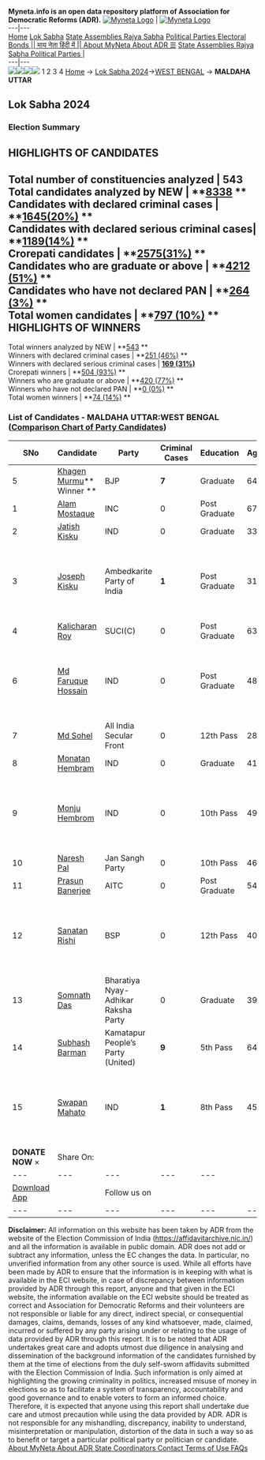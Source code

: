 **Myneta.info is an open data repository platform of Association for Democratic Reforms (ADR).**
[![Myneta Logo](https://www.myneta.info/lib/img/myneta-logo.png)](https://www.myneta.info/) | [![Myneta Logo](https://www.myneta.info/lib/img/adr-logo.png)](https://adrindia.org)  
---|---  
[Home](https://www.myneta.info/) [Lok Sabha](https://www.myneta.info/#ls "Lok Sabha") [ State Assemblies ](https://www.myneta.info/#sa "State Assemblies") [Rajya Sabha](https://www.myneta.info/#rs "Rajya Sabha") [Political Parties ](https://www.myneta.info/party "Political Parties") [ Electoral Bonds ](https://www.myneta.info/electoral_bonds "Electoral Bonds") [ || माय नेता हिंदी में || ](https://translate.google.co.in/translate?prev=hp&hl=en&js=y&u=www.myneta.info&sl=en&tl=hi&history_state0=) [ About MyNeta ](https://adrindia.org/content/about-myneta) [ About ADR ](https://adrindia.org/about-adr/who-we-are) [☰](javascript:void\(0\))
[ State Assemblies ](https://www.myneta.info/#sa "State Assemblies") [ Rajya Sabha ](https://www.myneta.info/#rs "Rajya Sabha") [ Political Parties ](https://www.myneta.info/party "Political Parties")
|   
---|---  
![](https://www.myneta.info/lib/img/banner/banner-1.png)![](https://www.myneta.info/lib/img/banner/banner-2.png)![](https://www.myneta.info/lib/img/banner/banner-3.png)![](https://www.myneta.info/lib/img/banner/banner-4.png)
1  2  3  4 
[Home](https://www.myneta.info/) → [Lok Sabha 2024](https://www.myneta.info/LokSabha2024/)→[WEST BENGAL](https://www.myneta.info/LokSabha2024/index.php?action=show_constituencies&state_id=36) → **MALDAHA UTTAR**
### 
## Lok Sabha 2024
###  Election Summary 
HIGHLIGHTS OF CANDIDATES  
---  
Total number of constituencies analyzed |  543   
Total candidates analyzed by NEW | **[8338](https://www.myneta.info/LokSabha2024/index.php?action=summary&subAction=candidates_analyzed&sort=candidate#summary) **  
Candidates with declared criminal cases | **[1645(20%)](https://www.myneta.info/LokSabha2024/index.php?action=summary&subAction=crime&sort=candidate#summary) **  
Candidates with declared serious criminal cases| **[1189(14%)](https://www.myneta.info/LokSabha2024/index.php?action=summary&subAction=serious_crime&sort=candidate#summary) **  
Crorepati candidates | **[2575(31%)](https://www.myneta.info/LokSabha2024/index.php?action=summary&subAction=crorepati&sort=candidate#summary) **  
Candidates who are graduate or above | **[4212 (51%)](https://www.myneta.info/LokSabha2024/index.php?action=summary&subAction=education&sort=candidate#summary) **  
Candidates who have not declared PAN | **[264 (3%)](https://www.myneta.info/LokSabha2024/index.php?action=summary&subAction=without_pan&sort=candidate#summary) **  
Total women candidates | **[797 (10%)](https://www.myneta.info/LokSabha2024/index.php?action=summary&subAction=women_candidate&sort=candidate#summary) **  
HIGHLIGHTS OF WINNERS  
---  
Total winners analyzed by NEW | **[543](https://www.myneta.info/LokSabha2024/index.php?action=summary&subAction=winner_analyzed&sort=candidate#summary) **  
Winners with declared criminal cases | **[251 (46%)](https://www.myneta.info/LokSabha2024/index.php?action=summary&subAction=winner_crime&sort=candidate#summary) **  
Winners with declared serious criminal cases | **[169 (31%)](https://www.myneta.info/LokSabha2024/index.php?action=summary&subAction=winner_serious_crime&sort=candidate#summary)**  
Crorepati winners | **[504 (93%)](https://www.myneta.info/LokSabha2024/index.php?action=summary&subAction=winner_crorepati&sort=candidate#summary) **  
Winners who are graduate or above | **[420 (77%)](https://www.myneta.info/LokSabha2024/index.php?action=summary&subAction=winner_education&sort=candidate#summary) **  
Winners who have not declared PAN | **[0 (0%)](https://www.myneta.info/LokSabha2024/index.php?action=summary&subAction=winner_without_pan&sort=candidate#summary) **  
Total women winners | **[74 (14%)](https://www.myneta.info/LokSabha2024/index.php?action=summary&subAction=winner_women&sort=candidate#summary) **  
### List of Candidates - MALDAHA UTTAR:WEST BENGAL ([Comparison Chart of Party Candidates](https://www.myneta.info/LokSabha2024/comparisonchart.php?constituency_id=540))
SNo | Candidate| Party| Criminal Cases| Education| Age| Total Assets| Liabilities  
---|---|---|---|---|---|---|---  
5  | [Khagen Murmu](https://www.myneta.info/LokSabha2024/candidate.php?candidate_id=3375)** Winner ** | BJP | **7** | Graduate| 64 | Rs 1,35,90,846 ~ 1 Crore+ | Rs 2,34,412 ~ 2 Lacs+  
1  | [Alam Mostaque](https://www.myneta.info/LokSabha2024/candidate.php?candidate_id=3519) | INC | 0 | Post Graduate| 67 | Rs 2,37,71,891 ~ 2 Crore+ | Rs 0 ~   
2  | [Jatish Kisku](https://www.myneta.info/LokSabha2024/candidate.php?candidate_id=3517) | IND | 0 | Graduate| 33 | Rs 76,765 ~ 76 Thou+ | Rs 0 ~   
3  | [Joseph Kisku](https://www.myneta.info/LokSabha2024/candidate.php?candidate_id=4494) | Ambedkarite Party of India | **1** | Post Graduate| 31 | ![](https://myneta.info/image_v2.php?myneta_folder=LokSabha2024&candidate_id=4494&col=ta) | ![](https://myneta.info/image_v2.php?myneta_folder=LokSabha2024&candidate_id=4494&col=lia)  
4  | [Kalicharan Roy](https://www.myneta.info/LokSabha2024/candidate.php?candidate_id=3376) | SUCI(C) | 0 | Post Graduate| 63 | Rs 57,30,821 ~ 57 Lacs+ | Rs 0 ~   
6  | [Md Faruque Hossain](https://www.myneta.info/LokSabha2024/candidate.php?candidate_id=3685) | IND | 0 | Post Graduate| 48 | ![](https://myneta.info/image_v2.php?myneta_folder=LokSabha2024&candidate_id=3685&col=ta) | ![](https://myneta.info/image_v2.php?myneta_folder=LokSabha2024&candidate_id=3685&col=lia)  
7  | [Md Sohel](https://www.myneta.info/LokSabha2024/candidate.php?candidate_id=4158) | All India Secular Front | 0 | 12th Pass| 28 | Rs 1,62,505 ~ 1 Lacs+ | Rs 108 ~ 1 Hund+  
8  | [Monatan Hembram](https://www.myneta.info/LokSabha2024/candidate.php?candidate_id=3518) | IND | 0 | Graduate| 41 | Rs 1,13,500 ~ 1 Lacs+ | Rs 0 ~   
9  | [Monju Hembrom](https://www.myneta.info/LokSabha2024/candidate.php?candidate_id=3516) | IND | 0 | 10th Pass| 49 | ![](https://myneta.info/image_v2.php?myneta_folder=LokSabha2024&candidate_id=3516&col=ta) | ![](https://myneta.info/image_v2.php?myneta_folder=LokSabha2024&candidate_id=3516&col=lia)  
10  | [Naresh Pal](https://www.myneta.info/LokSabha2024/candidate.php?candidate_id=4496) | Jan Sangh Party | 0 | 10th Pass| 46 | Rs 7,51,552 ~ 7 Lacs+ | Rs 0 ~   
11  | [Prasun Banerjee](https://www.myneta.info/LokSabha2024/candidate.php?candidate_id=3687) | AITC | 0 | Post Graduate| 54 | Rs 2,22,25,100 ~ 2 Crore+ | Rs 24,72,897 ~ 24 Lacs+  
12  | [Sanatan Rishi](https://www.myneta.info/LokSabha2024/candidate.php?candidate_id=3686) | BSP | 0 | 12th Pass| 40 | ![](https://myneta.info/image_v2.php?myneta_folder=LokSabha2024&candidate_id=3686&col=ta) | ![](https://myneta.info/image_v2.php?myneta_folder=LokSabha2024&candidate_id=3686&col=lia)  
13  | [Somnath Das](https://www.myneta.info/LokSabha2024/candidate.php?candidate_id=3684) | Bharatiya Nyay-Adhikar Raksha Party | 0 | Graduate| 39 | Rs 5,42,737 ~ 5 Lacs+ | Rs 0 ~   
14  | [Subhash Barman](https://www.myneta.info/LokSabha2024/candidate.php?candidate_id=4495) | Kamatapur People’s Party (United) | **9** | 5th Pass| 64 | Rs 95,33,100 ~ 95 Lacs+ | Rs 0 ~   
15  | [Swapan Mahato](https://www.myneta.info/LokSabha2024/candidate.php?candidate_id=4160) | IND | **1** | 8th Pass| 45 | ![](https://myneta.info/image_v2.php?myneta_folder=LokSabha2024&candidate_id=4160&col=ta) | ![](https://myneta.info/image_v2.php?myneta_folder=LokSabha2024&candidate_id=4160&col=lia)  
|  **DONATE NOW** × |  Share On:  | [](https://api.whatsapp.com/send?text=https%3A%2F%2Fmyneta.info%2Fpunjab2022%2Findex.php%3Faction%3Dshow_constituencies%26state_id%3D19) | [](https://www.facebook.com/sharer/sharer.php?u=https%3A%2F%2Fmyneta.info%2Fpunjab2022%2Findex.php%3Faction%3Dshow_constituencies%26state_id%3D19) | [](https://twitter.com/share?url=https%3A%2F%2Fmyneta.info%2Fpunjab2022%2Findex.php%3Faction%3Dshow_constituencies%26state_id%3D19)  
---|---|---|---|---  
| [ Download App ](https://play.google.com/store/apps/details?id=com.webrosoft.myneta1&pcampaignid=pcampaignidMKT-Other-global-all-co-prtnr-py-PartBadge-Mar2515-1) | [](https://play.google.com/store/apps/details?id=com.webrosoft.myneta1&pcampaignid=pcampaignidMKT-Other-global-all-co-prtnr-py-PartBadge-Mar2515-1) |  Follow us on  | [](https://www.facebook.com/adrindia.org/) | [](https://twitter.com/adrspeaks) | [](https://groups.google.com/g/national-election-watch?hl=en&pli=1) | [](https://www.instagram.com/adrspeaks/) | [](https://www.youtube.com/user/adrspeaks) | [](https://sharechat.com/profile/adrspeaks)  
---|---|---|---|---|---|---|---|---  
**Disclaimer:** All information on this website has been taken by ADR from the website of the Election Commission of India (https://affidavitarchive.nic.in/) and all the information is available in public domain. ADR does not add or subtract any information, unless the EC changes the data. In particular, no unverified information from any other source is used. While all efforts have been made by ADR to ensure that the information is in keeping with what is available in the ECI website, in case of discrepancy between information provided by ADR through this report, anyone and that given in the ECI website, the information available on the ECI website should be treated as correct and Association for Democratic Reforms and their volunteers are not responsible or liable for any direct, indirect special, or consequential damages, claims, demands, losses of any kind whatsoever, made, claimed, incurred or suffered by any party arising under or relating to the usage of data provided by ADR through this report. It is to be noted that ADR undertakes great care and adopts utmost due diligence in analysing and dissemination of the background information of the candidates furnished by them at the time of elections from the duly self-sworn affidavits submitted with the Election Commission of India. Such information is only aimed at highlighting the growing criminality in politics, increased misuse of money in elections so as to facilitate a system of transparency, accountability and good governance and to enable voters to form an informed choice. Therefore, it is expected that anyone using this report shall undertake due care and utmost precaution while using the data provided by ADR. ADR is not responsible for any mishandling, discrepancy, inability to understand, misinterpretation or manipulation, distortion of the data in such a way so as to benefit or target a particular political party or politician or candidate. 
[ About MyNeta ](https://adrindia.org/content/about-myneta) [ About ADR ](https://adrindia.org/about-adr/who-we-are) [ State Coordinators ](https://adrindia.org/about-adr/state-coordinators) [ Contact ](https://adrindia.org/contact-us) [ Terms of Use ](https://adrindia.org/content/adr-terms-use) [ FAQs ](https://adrindia.org/content/faqs)
